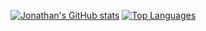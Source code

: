 [![Jonathan's GitHub stats](https://github-readme-stats.vercel.app/api?username=jonathanguven&hide=contribs,prs&theme=dracula&hide_rank=true)](https://github.com/anuraghazra/github-readme-stats)
[![Top Languages](https://github-readme-stats.vercel.app/api/top-langs/?username=jonathanguven)](https://github.com/anuraghazra/github-readme-stats)
